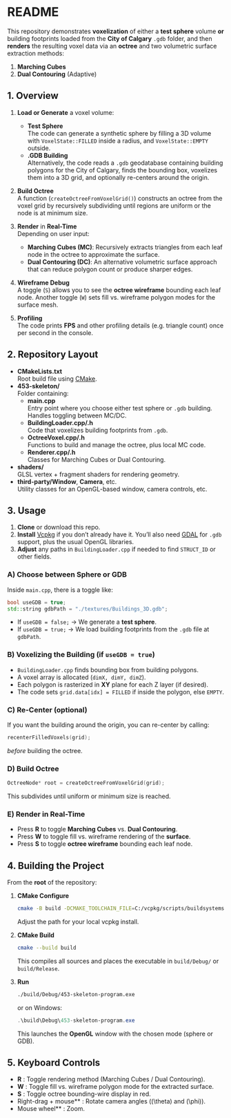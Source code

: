
# README

This repository demonstrates **voxelization** of either a **test sphere** volume **or** building footprints loaded from the **City of Calgary** `.gdb` folder, and then **renders** the resulting voxel data via an **octree** and two volumetric surface extraction methods:
1. **Marching Cubes**
2. **Dual Contouring** (Adaptive)

## 1. **Overview**

1. **Load or Generate** a voxel volume:
   - **Test Sphere**  
     The code can generate a synthetic sphere by filling a 3D volume with `VoxelState::FILLED` inside a radius, and `VoxelState::EMPTY` outside.
   - **.GDB Building**  
     Alternatively, the code reads a `.gdb` geodatabase containing building polygons for the City of Calgary, finds the bounding box, voxelizes them into a 3D grid, and optionally re-centers around the origin.

2. **Build Octree**  
   A function \(`createOctreeFromVoxelGrid()`\) constructs an octree from the voxel grid by recursively subdividing until regions are uniform or the node is at minimum size.

3. **Render** in **Real-Time**  
   Depending on user input:
   - **Marching Cubes (MC)**: Recursively extracts triangles from each leaf node in the octree to approximate the surface. 
   - **Dual Contouring (DC)**: An alternative volumetric surface approach that can reduce polygon count or produce sharper edges.

4. **Wireframe Debug**  
   A toggle (`S`) allows you to see the **octree wireframe** bounding each leaf node. Another toggle (`W`) sets fill vs. wireframe polygon modes for the surface mesh.

5. **Profiling**  
   The code prints **FPS** and other profiling details (e.g. triangle count) once per second in the console.

## 2. **Repository Layout**

- **CMakeLists.txt**  
  Root build file using [CMake](https://cmake.org/).
- **453-skeleton/**  
  Folder containing:
  - **main.cpp**  
    Entry point where you choose either test sphere or `.gdb` building. 
    Handles toggling between MC/DC.  
  - **BuildingLoader.cpp/.h**  
    Code that voxelizes building footprints from `.gdb`.  
  - **OctreeVoxel.cpp/.h**  
    Functions to build and manage the octree, plus local MC code.  
  - **Renderer.cpp/.h**  
    Classes for Marching Cubes or Dual Contouring. 
- **shaders/**  
  GLSL vertex + fragment shaders for rendering geometry.
- **third-party/Window**, **Camera**, etc.  
  Utility classes for an OpenGL-based window, camera controls, etc.

## 3. **Usage**

1. **Clone** or download this repo.  
2. **Install** [Vcpkg](https://github.com/microsoft/vcpkg) if you don’t already have it. You’ll also need [GDAL](https://gdal.org/) for `.gdb` support, plus the usual OpenGL libraries.
3. **Adjust** any paths in `BuildingLoader.cpp` if needed to find `STRUCT_ID` or other fields.

### A) **Choose** between Sphere or GDB
Inside `main.cpp`, there is a toggle like:
```cpp
bool useGDB = true; 
std::string gdbPath = "./textures/Buildings_3D.gdb";
```
- If `useGDB = false;` -> We generate a **test sphere**.
- If `useGDB = true;`  -> We load building footprints from the `.gdb` file at `gdbPath`.

### B) **Voxelizing** the Building (if `useGDB = true`)
- `BuildingLoader.cpp` finds bounding box from building polygons.
- A voxel array is allocated (`dimX, dimY, dimZ`).
- Each polygon is rasterized in **XY** plane for each Z layer (if desired).  
- The code sets `grid.data[idx] = FILLED` if inside the polygon, else `EMPTY`.

### C) **Re-Center** (optional)
If you want the building around the origin, you can re-center by calling:
```cpp
recenterFilledVoxels(grid);
```
*before* building the octree.

### D) **Build Octree**
```cpp
OctreeNode* root = createOctreeFromVoxelGrid(grid);
```
This subdivides until uniform or minimum size is reached.

### E) **Render** in Real-Time
- Press **R** to toggle **Marching Cubes** vs. **Dual Contouring**.
- Press **W** to toggle fill vs. wireframe rendering of the **surface**.
- Press **S** to toggle **octree wireframe** bounding each leaf node.

## 4. **Building the Project**

From the **root** of the repository:

1. **CMake Configure**  
   ```bash
   cmake -B build -DCMAKE_TOOLCHAIN_FILE=C:/vcpkg/scripts/buildsystems/vcpkg.cmake
   ```
   Adjust the path for your local vcpkg install.

2. **CMake Build**  
   ```bash
   cmake --build build
   ```
   This compiles all sources and places the executable in `build/Debug/` or `build/Release`.

3. **Run**  
   ```bash
   ./build/Debug/453-skeleton-program.exe
   ```
   or on Windows:
   ```powershell
   .\build\Debug\453-skeleton-program.exe
   ```
   This launches the **OpenGL** window with the chosen mode (sphere or GDB).

## 5. **Keyboard Controls**

- **R** : Toggle rendering method (Marching Cubes / Dual Contouring).  
- **W** : Toggle fill vs. wireframe polygon mode for the extracted surface.  
- **S** : Toggle octree bounding-wire display in red.  
- Right-drag + mouse** : Rotate camera angles (\(\theta\) and \(\phi\)).  
- Mouse wheel** : Zoom.  

